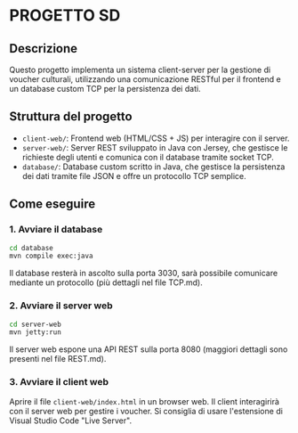 # PROGETTO SD

## Descrizione

Questo progetto implementa un sistema client-server per la gestione di voucher culturali, utilizzando una comunicazione RESTful per il frontend e un database custom TCP per la persistenza dei dati.

## Struttura del progetto

- `client-web/`: Frontend web (HTML/CSS + JS) per interagire con il server.
- `server-web/`: Server REST sviluppato in Java con Jersey, che gestisce le richieste degli utenti e comunica con il database tramite socket TCP.
- `database/`: Database custom scritto in Java, che gestisce la persistenza dei dati tramite file JSON e offre un protocollo TCP semplice.

## Come eseguire

### 1. Avviare il database
```sh
cd database
mvn compile exec:java
```
Il database resterà in ascolto sulla porta 3030, sarà possibile comunicare mediante un protocollo (più dettagli nel file TCP.md).

### 2. Avviare il server web
```sh
cd server-web
mvn jetty:run
```
Il server web espone una API REST sulla porta 8080 (maggiori dettagli sono presenti nel file REST.md).

### 3. Avviare il client web
Aprire il file `client-web/index.html` in un browser web. Il client interagirirà con il server web per gestire i voucher. Si consiglia di usare l'estensione di Visual Studio Code "Live Server".